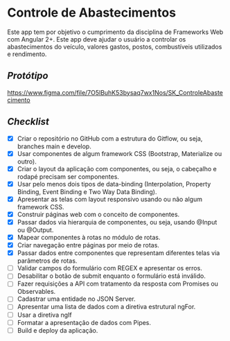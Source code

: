 # Controle de Abastecimentos
Este app tem por objetivo o cumprimento da disciplina de Frameworks Web com Angular 2+.
Este app deve ajudar o usuário a controlar os abastecimentos do veículo, valores gastos, postos, combustíveis utilizados e rendimento.

## *Protótipo*
https://www.figma.com/file/7O5lBuhK53bysaq7wx1Nos/SK_ControleAbastecimento

## *Checklist*
- [X] Criar o repositório no GitHub com a estrutura do Gitflow, ou seja, branches main e develop.
- [X] Usar componentes de algum framework CSS (Bootstrap, Materialize ou outro).
- [X] Criar o layout da aplicação com componentes, ou seja, o cabeçalho e rodapé precisam ser componentes.
- [X] Usar pelo menos dois tipos de data-binding (Interpolation, Property Binding, Event Binding e Two Way Data Binding).
- [X] Apresentar as telas com layout responsivo usando ou não algum framework CSS.
- [X] Construir páginas web com o conceito de componentes. 
- [X] Passar dados via hierarquia de componentes, ou seja, usando @Input ou @Output.
- [X] Mapear componentes à rotas no módulo de rotas.
- [X] Criar navegação entre páginas por meio de rotas.
- [X] Passar dados entre componentes que representam diferentes telas via parâmetros de rotas. 
- [ ] Validar campos do formulário com REGEX e apresentar os erros.
- [ ] Desabilitar o botão de submit enquanto o formulário está inválido.
- [ ] Fazer requisições a API com tratamento da resposta com Promises ou Observables.
- [ ] Cadastrar uma entidade no JSON Server.
- [ ] Apresentar uma lista de dados com a diretiva estrutural ngFor.
- [ ] Usar a diretiva ngIf
- [ ] Formatar a apresentação de dados com Pipes.
- [ ] Build e deploy da aplicação.
